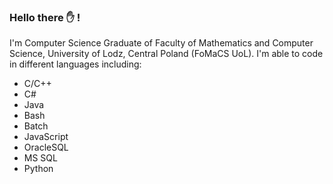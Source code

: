 ### Hello there :hand: !
I'm Computer Science Graduate of Faculty of Mathematics and Computer Science, University of Lodz, Central Poland (FoMaCS UoL).
  I'm able to code in different languages including:
- C/C++
- C#
- Java
- Bash
- Batch
- JavaScript
- OracleSQL
- MS SQL
- Python
